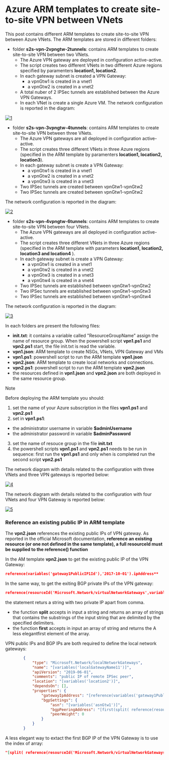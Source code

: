 <properties
pageTitle= 'Azure ARM templates to create site-to-site VPN between VNets'
description= "Azure ARM templates to create site-to-site VPN between VNets"
documentationcenter: na
services=""
documentationCenter="na"
authors="fabferri"
manager=""
editor=""/>

<tags
   ms.service="configuration-Example-Azure"
   ms.devlang="na"
   ms.topic="article"
   ms.tgt_pltfrm="na"
   ms.workload="na"
   ms.date="18/01/2020"
   ms.author="fabferri" />

# Azure ARM templates to create site-to-site VPN between VNets
This post contains different ARM templates to create site-to-site VPN between Azure VNets.
The ARM templates are stored in different folders: 
* folder **s2s-vpn-2vpngtw-2tunnels**: contains ARM templates to create site-to-site VPN between two VNets. 
   * The Azure VPN gateway are deployed in configuration active-active. 
   * The script creates two different VNets in two different Azure regions specified by paramenters **location1, location2**. 
   * In each gateway subnet is created a VPN Gateway:
      * a vpnGtw1 is created in a vnet1
      * a vpnGtw2 is created in a vnet2
   * A total nuber of 2 IPSec tunnels are established between the Azure VPN Gateways. 
   * In each VNet is create a single Azure VM.
The network configuration is reported in the diagram:

[![1]][1]

* folder **s2s-vpn-3vpngtw-4tunnels**: contains ARM templates to create site-to-site VPN between three VNets. 
   * The Azure VPN gateways are all deployed in configuration active-active. 
   * The script creates three different VNets in three Azure regions (specified in the ARM template by paramenters **location1, location2, location3**). 
   * In each gateway subnet is create a VPN Gateway:
      * a vpnGtw1 is created in a vnet1
      * a vpnGtw2 is created in a vnet2
      * a vpnGtw3 is created in a vnet3
   * Two IPSec tunnels are created between vpnGtw1-vpnGtw2 
   * Two IPSec tunnels are created between vpnGtw1-vpnGtw2 

The network configuration is reported in the diagram:

[![2]][2]

* folder **s2s-vpn-4vpngtw-6tunnels**: contains ARM templates to create site-to-site VPN between four VNets.
   * The Azure VPN gateways are all deployed in configuration active-active. 
   * The script creates three different VNets in three Azure regions (specified in the ARM template with parameters **location1, location2, location3 and location4** ). 
   * In each gateway subnet is create a VPN Gateway:
      * a vpnGtw1 is created in a vnet1
      * a vpnGtw2 is created in a vnet2
      * a vpnGtw3 is created in a vnet3
      * a vpnGtw4 is created in a vnet4
   * Two IPSec tunnels are established between vpnGtw1-vpnGtw2 
   * Two IPSec tunnels are established between vpnGtw1-vpnGtw3 
   * Two IPSec tunnels are established between vpnGtw1-vpnGtw4

The network configuration is reported in the diagram:

[![3]][3]

In each folders are present the following files:
* **init.txt**: it contains a variable called "ResourceGroupName" assign the name of resource group. When the powershell script **vpn1.ps1** and **vpn2.ps1** start, the file init.txt is read the variable. 
* **vpn1.json**: ARM template to create NSGs, VNets, VPN Gateway and VMs 
* **vpn1.ps1**: powershell script to run the ARM template **vpn1.json** 
* **vpn2.json**: ARM template to create local networks and connections.
* **vpn2.ps1**: powershell script to run the ARM template **vpn2.json** 
* the resources defined in **vpn1.json** and **vpn2.json** are both deployed in the same resource group.

> [!NOTE]
>
> Before deploying the ARM template you should:
> 1. set the name of your Azure subscription in the files **vpn1.ps1** and **vpn2.ps1**
> 2. set in **vpn1.ps1**:  
>   * the administrator username in variable 
> **$adminUsername** 
>   * the administrator password in variable 
> **$adminPassword**
> 3. set the name of resouce group in the file **init.txt**
> 4. the powershell scripts **vpn1.ps1** and **vpn2.ps1** needs to be run in sequence: first run the **vpn1.ps1** and only when is completed run the second script **vpn2.ps1**

The network diagram with details related to the configuration with three VNets and three VPN gateways is reported below:

[![4]][4]

The network diagram with details related to the configuration with four VNets and four VPN Gateway is reported below:
 
[![5]][5]

### <a name="vpn2.json"></a> **Reference an existing public IP in ARM template**
The **vpn2.json** references the existing public IPs of VPN gateway. As reported in the official Microsoft documentation, **reference an existing resource (or one not defined in the same template), a full resourceId must be supplied to the reference() function**

In the AM template **vpn2.json** to get the existing public IP of the VPN Gateway: 
```json
reference(variables('gateway1PublicIP1Id'),'2017-10-01').ipAddress**
```

In the same way, to get the exiting BGP private IPs of the VPN gateway: 
```json
reference(resourceId('Microsoft.Network/virtualNetworkGateways',variables('gateway1Name')),'2017-10-01').bgpSettings.bgpPeeringAddress
```
the statement returs a string with two private IP apart from comma. 

* the function **split** accepts in input a string and returns an array of strings that contains the substrings of the input string that are delimited by the specified delimiters. 
* the function **first** accepts in input an array of string and returns the A less elegantfirst element of the array.

VPN public IPs and BGP IPs are both required to define the local network gateways:
```json 
        {
            "type": "Microsoft.Network/localNetworkGateways",
            "name": "[variables('localGatewayName11')]",
            "apiVersion": "2019-06-01",
            "comments": "public IP of remote IPSec peer",
            "location": "[variables('location2')]",
            "dependsOn": [],
            "properties": {
                "gatewayIpAddress": "[reference(variables('gateway1PublicIP1Id'),'2017-10-01').ipAddress]",
                "bgpSettings": {
                    "asn": "[variables('asnGtw1')]",
                    "bgpPeeringAddress": "[first(split( reference(resourceId('Microsoft.Network/virtualNetworkGateways',variables('gateway1Name')),'2017-10-01').bgpSettings.bgpPeeringAddress , ','))]",
                    "peerWeight": 0
                }
            }
        }
```

A less elegant way to extact the first BGP IP of the VPN Gateway is to use the index of array:
```json
"[split( reference(resourceId('Microsoft.Network/virtualNetworkGateways',variables('gateway1Name'))).bgpSettings.bgpPeeringAddress , ',')[0]]",
```

<!--Image References-->

[1]: ./media/network-diagram1.png "network diagram1"
[2]: ./media/network-diagram2.png "network diagram2"
[3]: ./media/network-diagram3.png "network diagram3"
[4]: ./media/network-diagram2-details.png "network diagram2-details"
[5]: ./media/network-diagram3-details.png "network diagram3-details"
<!--Link References-->

